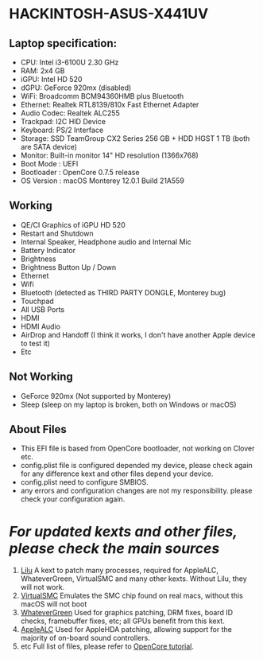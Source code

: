 # HACKINTOSH-ASUS-X441UV
## Laptop specification:
- CPU: Intel i3-6100U 2.30 GHz
- RAM: 2x4 GB
- iGPU: Intel HD 520
- dGPU: GeForce 920mx (disabled)
- WiFi: Broadcomm BCM94360HMB plus Bluetooth
- Ethernet: Realtek RTL8139/810x Fast Ethernet Adapter
- Audio Codec: Realtek ALC255
- Trackpad: I2C HID Device
- Keyboard: PS/2 Interface
- Storage: SSD TeamGroup CX2 Series 256 GB + HDD HGST 1 TB (both are SATA device)
- Monitor: Built-in monitor 14" HD resolution (1366x768)
- Boot Mode : UEFI
- Bootloader : OpenCore 0.7.5 release
- OS Version : macOS Monterey 12.0.1 Build 21A559

## Working
- QE/CI Graphics of iGPU HD 520
- Restart and Shutdown
- Internal Speaker, Headphone audio and Internal Mic
- Battery Indicator
- Brightness
- Brightness Button Up / Down
- Ethernet
- Wifi
- Bluetooth (detected as THIRD PARTY DONGLE, Monterey bug)
- Touchpad
- All USB Ports
- HDMI
- HDMI Audio
- AirDrop and Handoff (I think it works, I don't have another Apple device to test it)
- Etc

## Not Working
- GeForce 920mx (Not supported by Monterey)
- Sleep (sleep on my laptop is broken, both on Windows or macOS)

## **About Files**
- This EFI file is based from OpenCore bootloader, not working on Clover etc. 
- config.plist file is configured depended my device, please check again for any difference kext and other files depend your device.
- config.plist need to configure SMBIOS. 
- any errors and configuration changes are not my responsibility. please check your configuration again.

# *For updated kexts and other files, please check the main sources*
1. [Lilu](https://github.com/acidanthera/Lilu/releases) A kext to patch many processes, required for AppleALC, WhateverGreen, VirtualSMC and many other kexts. Without Lilu, they will not work.
2. [VirtualSMC](https://github.com/acidanthera/VirtualSMC/releases) Emulates the SMC chip found on real macs, without this macOS will not boot
3. [WhateverGreen](https://github.com/acidanthera/WhateverGreen/releases) Used for graphics patching, DRM fixes, board ID checks, framebuffer fixes, etc; all GPUs benefit from this kext.
4. [AppleALC](https://github.com/acidanthera/AppleALC/releases) Used for AppleHDA patching, allowing support for the majority of on-board sound controllers.
5. etc
Full list of files, please refer to [OpenCore tutorial](https://dortania.github.io/OpenCore-Install-Guide/).

